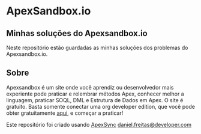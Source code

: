 # ApexSandbox.io 

## Minhas soluções do Apexsandbox.io 

Neste repositório estão guardadas as minhas soluções dos problemas do Apexsandbox.io.  

## Sobre
Apexsandbox é um site onde você aprendiz ou desenvolvedor mais experiente pode praticar e relembrar métodos Apex, conhecer melhor a linguagem, praticar SOQL, DML e Estrutura de Dados em Apex. 
O site é gratuito. Basta somente conectar uma org developer edition, que você pode obter gratuitamente [aqui](https://developer.salesforce.com/signup), e começar a praticar!

Este repositório foi criado usando [ApexSync](https://github.com/Sarsewar/ApexSync)
daniel.freitas@developer.com


